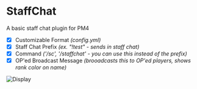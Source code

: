 # StaffChat
 A basic staff chat plugin for PM4

- [x] Customizable Format *(config.yml)*
- [x] Staff Chat Prefix *(ex. "!test" - sends in staff chat)*
- [x] Command *('/sc', '/staffchat' - you can use this instead of the prefix)*
- [x] OP'ed Broadcast Message *(brooadcasts this to OP'ed players, shows rank color on name)*

![Display](https://cdn.discordapp.com/attachments/702559541795225670/1103376856331321414/image.png)
